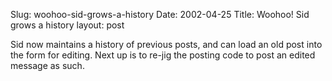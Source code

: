 Slug: woohoo-sid-grows-a-history
Date: 2002-04-25
Title: Woohoo! Sid grows a history
layout: post

Sid now maintains a history of previous posts, and can load an old post into the form for editing. Next up is to re-jig the posting code to post an edited message as such.
